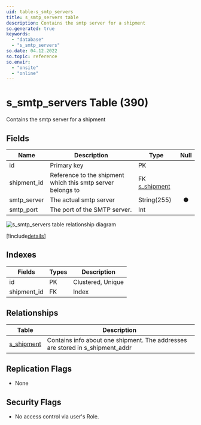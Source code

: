 ```yaml
---
uid: table-s_smtp_servers
title: s_smtp_servers table
description: Contains the smtp server for a shipment
so.generated: true
keywords:
  - "database"
  - "s_smtp_servers"
so.date: 04.12.2022
so.topic: reference
so.envir:
  - "onsite"
  - "online"
---
```


# s\_smtp\_servers Table (390)

Contains the smtp server for a shipment

## Fields

| Name | Description | Type | Null |
|------|-------------|------|:----:|
|id|Primary key|PK| |
|shipment\_id|Reference to the shipment which this smtp server belongs to|FK [s_shipment](s-shipment.md)| |
|smtp\_server|The actual smtp server|String(255)|&#x25CF;|
|smtp\_port|The port of the SMTP server.|Int| |

![s_smtp_servers table relationship diagram](./media/s_smtp_servers.png)

[!include[details](./includes/s-smtp-servers.md)]

## Indexes

| Fields | Types | Description |
|--------|-------|-------------|
|id |PK |Clustered, Unique |
|shipment\_id |FK |Index |

## Relationships

| Table|  Description |
|------|-------------|
|[s\_shipment](s-shipment.md)  |Contains info about one shipment. The addresses are stored in s_shipment_addr |

## Replication Flags

* None

## Security Flags

* No access control via user's Role.
